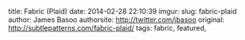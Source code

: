 title: Fabric (Plaid)
date: 2014-02-28 22:10:39
imgur: 
slug: fabric-plaid
author: James Basoo
authorsite: http://twitter.com/jbasoo
original: http://subtlepatterns.com/fabric-plaid/
tags: fabric, featured,
